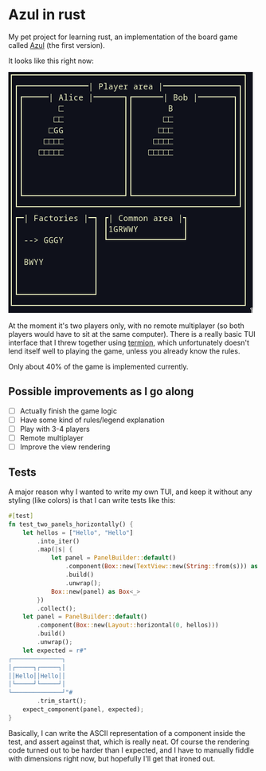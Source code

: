 # Azul in rust

My pet project for learning rust, an implementation of the board game called [Azul](https://boardgamegeek.com/boardgame/230802/azul) (the first version).

It looks like this right now:

![image of a game in progress](./assets/1645479243.png)

At the moment it's two players only, with no remote multiplayer (so both players would have to sit at the same computer). There is a really basic TUI interface that I threw together using [termion](https://crates.io/crates/termion), which unfortunately doesn't lend itself well to playing the game, unless you already know the rules.

Only about 40% of the game is implemented currently.

## Possible improvements as I go along

- [ ] Actually finish the game logic
- [ ] Have some kind of rules/legend explanation
- [ ] Play with 3-4 players
- [ ] Remote multiplayer
- [ ] Improve the view rendering

## Tests
A major reason why I wanted to write my own TUI, and keep it without any styling (like colors) is that I can write tests like this:

```rust
#[test]
fn test_two_panels_horizontally() {
    let hellos = ["Hello", "Hello"]
        .into_iter()
        .map(|s| {
            let panel = PanelBuilder::default()
                .component(Box::new(TextView::new(String::from(s))) as Box<_>)
                .build()
                .unwrap();
            Box::new(panel) as Box<_>
        })
        .collect();
    let panel = PanelBuilder::default()
        .component(Box::new(Layout::horizontal(0, hellos)))
        .build()
        .unwrap();
    let expected = r#"
┌──────────────┐
│┌─────┐┌─────┐│
││Hello││Hello││
│└─────┘└─────┘│
└──────────────┘"#
        .trim_start();
    expect_component(panel, expected);
}
```
Basically, I can write the ASCII representation of a component inside the test, and assert against that, which is really neat. Of course the rendering code turned out to be harder than I expected, and I have to manually fiddle with dimensions right now, but hopefully I'll get that ironed out.
